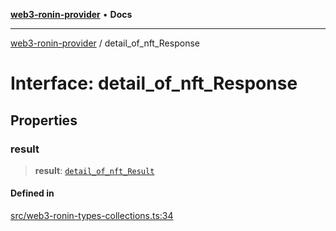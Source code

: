 [**web3-ronin-provider**](../README.md) • **Docs**

***

[web3-ronin-provider](../globals.md) / detail\_of\_nft\_Response

# Interface: detail\_of\_nft\_Response

## Properties

### result

> **result**: [`detail_of_nft_Result`](detail_of_nft_Result.md)

#### Defined in

[src/web3-ronin-types-collections.ts:34](https://github.com/chuacw/web3-ronin-provider/blob/7251b9677bbb79d30e6a4204bfabcc38fab6aa15/src/web3-ronin-types-collections.ts#L34)
